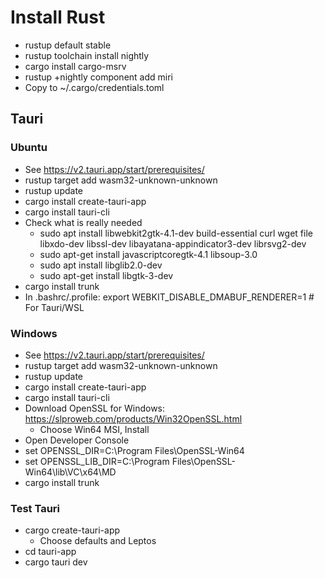# Install Rust

- rustup default stable
- rustup toolchain install nightly
- cargo install cargo-msrv
- rustup +nightly component add miri
- Copy to ~/.cargo/credentials.toml

## Tauri

### Ubuntu

- See https://v2.tauri.app/start/prerequisites/
- rustup target add wasm32-unknown-unknown
- rustup update
- cargo install create-tauri-app
- cargo install tauri-cli
- Check what is really needed
  - sudo apt install libwebkit2gtk-4.1-dev build-essential curl wget file libxdo-dev libssl-dev libayatana-appindicator3-dev librsvg2-dev
  - sudo apt-get install javascriptcoregtk-4.1 libsoup-3.0
  - sudo apt install libglib2.0-dev
  - sudo apt-get install libgtk-3-dev
- cargo install trunk
- In .bashrc/.profile: export WEBKIT_DISABLE_DMABUF_RENDERER=1 # For Tauri/WSL

### Windows

- See https://v2.tauri.app/start/prerequisites/
- rustup target add wasm32-unknown-unknown
- rustup update
- cargo install create-tauri-app
- cargo install tauri-cli
- Download OpenSSL for Windows: https://slproweb.com/products/Win32OpenSSL.html
  - Choose Win64 MSI, Install
- Open Developer Console
- set OPENSSL_DIR=C:\Program Files\OpenSSL-Win64
- set OPENSSL_LIB_DIR=C:\Program Files\OpenSSL-Win64\lib\VC\x64\MD
- cargo install trunk

### Test Tauri

- cargo create-tauri-app
  - Choose defaults and Leptos
- cd tauri-app
- cargo tauri dev
